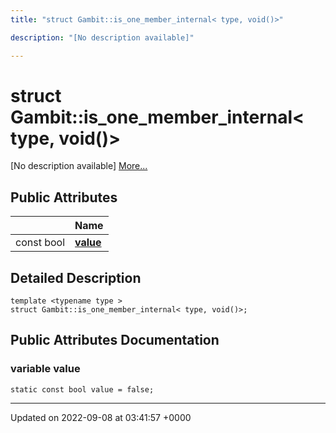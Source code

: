 ```yaml
---
title: "struct Gambit::is_one_member_internal< type, void()>"

description: "[No description available]"

---
```


# struct Gambit::is_one_member_internal< type, void()>



[No description available] [More...](#detailed-description)

## Public Attributes

|                | Name           |
| -------------- | -------------- |
| const bool | **[value](/documentation/code/classes/structgambit_1_1is__one__member__internal_3_01type_00_01void_07_08_4/#variable-value)**  |

## Detailed Description

```
template <typename type >
struct Gambit::is_one_member_internal< type, void()>;
```

## Public Attributes Documentation

### variable value

```
static const bool value = false;
```


-------------------------------

Updated on 2022-09-08 at 03:41:57 +0000